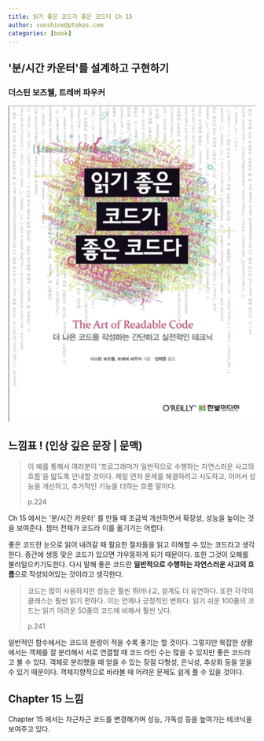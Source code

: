 ```yaml
---
title: 읽기 좋은 코드가 좋은 코드다 Ch 15
author: sunshine@ptokos.com
categories: [book]
---
```


## '분/시간 카운터'를 설계하고 구현하기


### 더스틴 보즈웰, 트레버 파우커
![Alt text](/assets/img/book/읽기좋은코드가좋은코드다/cover.png)

## 느낌표 ! (인상 깊은 문장 | 문맥)
> 이 예를 통해서 여러분이 '프로그래머가 일반적으로 수행하는 자연스러운 사고의 흐름'을 밟도록 안내할 것이다.
> 제일 먼저 문제를 해결하려고 시도하고, 이어서 성능을 개선하고, 추가적인 기능을 더하는 흐름 말이다.
> 
> p.224

Ch 15 에서는 '분/시간 카운터' 를 만들 때 조금씩 개선하면서 확장성, 성능을 높이는 것을 보여준다.
챕터 전체가 코드라 이를 옮기기는 어렵다. 

좋은 코드란 눈으로 읽어 내려갈 때 필요한 절차들을 읽고 이해할 수 있는 코드라고 생각한다. 중간에 생뚱 맞은 코드가 있으면 갸우뚱하게 되기 때문이다.
또한 그것이 오해를 불러일으키기도한다. 다시 말해 좋은 코드란 **일반적으로 수행하는 자연스러운 사고의 흐름**으로 작성되어있는 것이라고 생각한다.

> 코드는 많이 사용하지만 성능은 훨씬 뛰어나고, 설계도 더 유연하다.
> 또한 각각의 클래스는 훨씬 읽기 편하다. 이는 언제나 긍정적인 변화다.
> 읽기 쉬운 100줄의 코드는 읽기 어려운 50줄의 코드에 비해서 훨씬 낫다.
> 
> p.241

일반적인 함수에서는 코드의 분량이 적을 수록 좋기는 할 것이다. 
그렇지만 복잡한 상황에서는 객체를 잘 분리해서 서로 연결할 때 코드 라인 수는 많을 수 있지만 좋은 코드라고 볼 수 있다.
객체로 분리했을 때 얻을 수 있는 장점 다형성, 은닉성, 추상화 등을 얻을 수 있기 때문이다. 
객체지향적으로 바라볼 때 어려운 문제도 쉽게 풀 수 있을 것이다.


## Chapter 15 느낌
Chapter 15 에서는 차근차근 코드를 변경해가며 성능, 가독성 등을 높여가는 테크닉을 보여주고 있다. 


